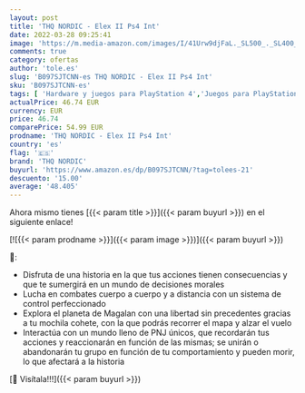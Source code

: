 ```yaml
---
layout: post
title: 'THQ NORDIC - Elex II Ps4 Int'
date: 2022-03-28 09:25:41
image: 'https://m.media-amazon.com/images/I/41Urw9djFaL._SL500_._SL400_.jpg'
comments: true
category: ofertas
author: 'tole.es'
slug: 'B097SJTCNN-es THQ NORDIC - Elex II Ps4 Int'
sku: 'B097SJTCNN-es'
tags: [ 'Hardware y juegos para PlayStation 4','Juegos para PlayStation 4','Videojuegos','ps4','thq nordic', ]
actualPrice: 46.74 EUR
currency: EUR
price: 46.74
comparePrice: 54.99 EUR
prodname: 'THQ NORDIC - Elex II Ps4 Int'
country: 'es'
flag: '🇪🇸'
brand: 'THQ NORDIC'
buyurl: 'https://www.amazon.es/dp/B097SJTCNN/?tag=tolees-21'
descuento: '15.00'
average: '48.405'
---
```


Ahora mismo tienes [{{< param title >}}]({{< param buyurl >}}) en el siguiente enlace!

[![{{< param prodname >}}]({{< param image >}})]({{< param buyurl >}})

🔎:

- Disfruta de una historia en la que tus acciones tienen consecuencias y que te sumergirá en un mundo de decisiones morales
- Lucha en combates cuerpo a cuerpo y a distancia con un sistema de control perfeccionado
- Explora el planeta de Magalan con una libertad sin precedentes gracias a tu mochila cohete, con la que podrás recorrer el mapa y alzar el vuelo
- Interactúa con un mundo lleno de PNJ únicos, que recordarán tus acciones y reaccionarán en función de las mismas; se unirán o abandonarán tu grupo en función de tu comportamiento y pueden morir, lo que afectará a la historia

[🛒 Visítala!!!]({{< param buyurl >}})
